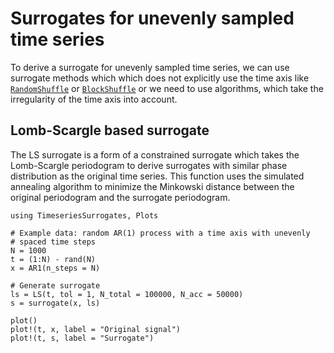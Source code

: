 # Surrogates for unevenly sampled time series


To derive a surrogate for unevenly sampled time series, we can use surrogate methods which which does not explicitly use the time axis like [`RandomShuffle`](@ref) or [`BlockShuffle`](@ref)
or we need to use algorithms, which take the irregularity of the time axis into account.

## Lomb-Scargle based surrogate

The LS surrogate is a form of a constrained surrogate which takes the Lomb-Scargle periodogram to derive surrogates with similar phase distribution as the original time series.
This function uses the simulated annealing algorithm to minimize the Minkowski distance between the original periodogram and the surrogate periodogram.


```@example
using TimeseriesSurrogates, Plots

# Example data: random AR(1) process with a time axis with unevenly 
# spaced time steps
N = 1000
t = (1:N) - rand(N) 
x = AR1(n_steps = N)

# Generate surrogate
ls = LS(t, tol = 1, N_total = 100000, N_acc = 50000)
s = surrogate(x, ls)

plot()
plot!(t, x, label = "Original signal")
plot!(t, s, label = "Surrogate")
```
